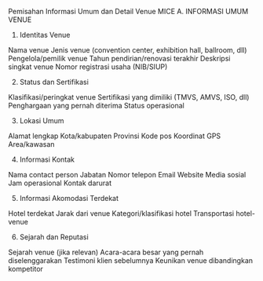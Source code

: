 Pemisahan Informasi Umum dan Detail Venue MICE
A. INFORMASI UMUM VENUE

1. Identitas Venue

Nama venue
Jenis venue (convention center, exhibition hall, ballroom, dll)
Pengelola/pemilik venue
Tahun pendirian/renovasi terakhir
Deskripsi singkat venue
Nomor registrasi usaha (NIB/SIUP)

2. Status dan Sertifikasi

Klasifikasi/peringkat venue
Sertifikasi yang dimiliki (TMVS, AMVS, ISO, dll)
Penghargaan yang pernah diterima
Status operasional

3. Lokasi Umum

Alamat lengkap
Kota/kabupaten
Provinsi
Kode pos
Koordinat GPS
Area/kawasan

4. Informasi Kontak

Nama contact person
Jabatan
Nomor telepon
Email
Website
Media sosial
Jam operasional
Kontak darurat

5. Informasi Akomodasi Terdekat

Hotel terdekat
Jarak dari venue
Kategori/klasifikasi hotel
Transportasi hotel-venue

6. Sejarah dan Reputasi

Sejarah venue (jika relevan)
Acara-acara besar yang pernah diselenggarakan
Testimoni klien sebelumnya
Keunikan venue dibandingkan kompetitor

